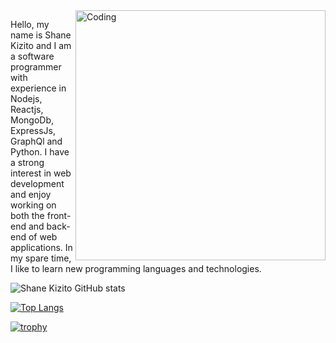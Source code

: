 <img align="right" alt="Coding" width="400" src="https://art.pixilart.com/sr2370d80af350f.gif">


Hello, my name is Shane Kizito and I am a software programmer with experience in Nodejs, Reactjs, MongoDb, ExpressJs, GraphQl and Python. I have a strong interest in web development and enjoy working on both the front-end and back-end of web applications. In my spare time, I like to learn new programming languages and technologies.


![Shane Kizito GitHub stats](https://github-readme-stats.vercel.app/api?username=shanekizito&theme=github_dark&show_icons=true)


[![Top Langs](https://github-readme-stats.vercel.app/api/top-langs/?username=anuraghazra)](https://github.com/anuraghazra/github-readme-stats)


[![trophy](https://github-profile-trophy.vercel.app/?username=shanekizito&theme=darkhub&margin-w=15&margin-h=15)](https://github.com/shanekizito/github-profile-trophy)




